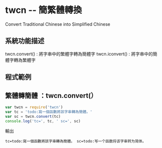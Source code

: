 # twcn -- 簡繁體轉換

Convert Traditional Chinese into Simplified Chinese

## 系統功能描述

twcn.convert() : 將字串中的繁體字轉為簡體字
twcn.iconvert() : 將字串中的簡體字轉為繁體字

## 程式範例

## 繁體轉簡體 ：twcn.convert(）

```js
var twcn = require('twcn')
var tc = 'todo:寫一個函數將該字串轉為簡體。'
var sc = twcn.convert(tc)
console.log('tc=', tc, ' sc=', sc)
```

輸出

```
tc=todo:寫一個函數將該字串轉為簡體。 sc=todo:写一个函数将该字串转为简体。
```

<!--

## 簡體轉繁體 : twcn.iconvert(）

```js
var twcn = require('twcn')
var sc = 'todo:写一个函数将该字串转为简体。'
var tc = twcn.iconvert(sc)
console.log('sc=', sc, ' tc=', tc)
```

輸出

```
sc=todo:写一个函数将该字串转为简体。 tc=todo:寫一個函數將該字串轉為簡體。 
```


-->